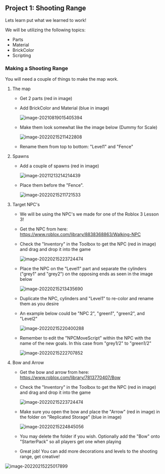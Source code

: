 ## Project 1: Shooting Range

Lets learn put what we learned to work!

We will be utilizing the following topics:

  - Parts
  - Material
  - BrickColor
  - Scripting



### Making a Shooting Range

You will need a couple of things to make the map work.

1. The map

   - Get 2 parts (red in image)

   - Add BrickColor and Material (blue in image)

     ![image-20210819015405394](C:\Users\Lenovo\AppData\Roaming\Typora\typora-user-images\image-20210819015405394.png)
     
   - Make them look somewhat like the image below (Dummy for Scale)

     ![image-20220215211422808](C:\Users\Lenovo\AppData\Roaming\Typora\typora-user-images\image-20220215211422808.png)
     
   - Rename them from top to bottom: "Level1" and "Fence"

     

2. Spawns

   - Add a couple of spawns (red in image)

     ![image-20211213214214439](C:\Users\Lenovo\AppData\Roaming\Typora\typora-user-images\image-20211213214214439.png)
     
   - Place them before the "Fence".

     ![image-20220215211721533](C:\Users\Lenovo\AppData\Roaming\Typora\typora-user-images\image-20220215211721533.png)
     
     

3. Target NPC's

   - We will be using the NPC's we made for one of the Roblox 3 Lesson 3!
   
   - Get the NPC from here: https://www.roblox.com/library/8838368863/Walking-NPC
   
   - Check the "Inventory" in the Toolbox to get the NPC (red in image) and drag and drop it into the game
   
     ![image-20220215223724474](C:\Users\Lenovo\AppData\Roaming\Typora\typora-user-images\image-20220215223724474.png)
   
   - Place the NPC on the "Level1" part and separate the cylinders ("grey1" and "grey2") on the opposing ends as seen in the image below
   
     ![image-20220215213435690](C:\Users\Lenovo\AppData\Roaming\Typora\typora-user-images\image-20220215213435690.png)
   
   - Duplicate the NPC, cylinders and "Level1" to re-color and rename them as you desire
   
   - An example below could be "NPC 2", "green1", "green2", and "Level2"
   
     ![image-20220215220400288](C:\Users\Lenovo\AppData\Roaming\Typora\typora-user-images\image-20220215220400288.png)
   
   - Remember to edit the "NPCMoveScript" within the NPC with the name of the new goals. In this case from "grey1/2" to "green1/2"
   
     ![image-20220215222707852](C:\Users\Lenovo\AppData\Roaming\Typora\typora-user-images\image-20220215222707852.png)
   
     
   
4. Bow and Arrow

   - Get the bow and arrow from here: https://www.roblox.com/library/7813770407/Bow

   - Check the "Inventory" in the Toolbox to get the NPC (red in image) and drag and drop it into the game

     ![image-20220215223724474](C:\Users\Lenovo\AppData\Roaming\Typora\typora-user-images\image-20220215223724474.png)

   - Make sure you open the bow and place the "Arrow" (red in image) in the folder on "Replicated Storage" (blue in image)
   
     ![image-20220215224845056](C:\Users\Lenovo\AppData\Roaming\Typora\typora-user-images\image-20220215224845056.png)
     
   - You may delete the folder if you wish. Optionally add the "Bow" onto "StarterPack" so all players get one when playing
   
   - Great job! You can add more decorations and levels to the shooting range, get creative!

![image-20220215225017899](C:\Users\Lenovo\AppData\Roaming\Typora\typora-user-images\image-20220215225017899.png)
